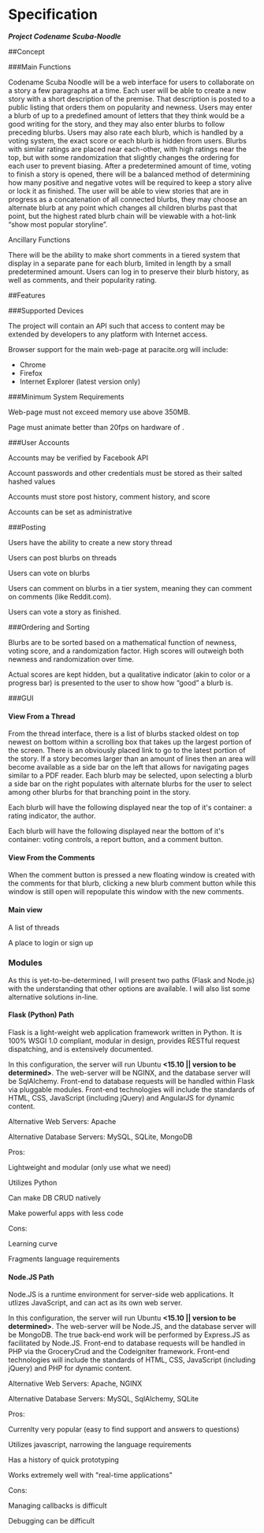 # Specification

__*Project Codename Scuba-Noodle*__

##Concept 


###Main Functions 

Codename Scuba Noodle will be a web interface for users to collaborate
on a story a few paragraphs at a time. Each user will be able to create
a new story with a short description of the premise. That description is
posted to a public listing that orders them on popularity and newness.
Users may enter a blurb of up to a predefined amount of letters that
they think would be a good writing for the story, and they may also
enter blurbs to follow preceding blurbs. Users may also rate each blurb,
which is handled by a voting system, the exact score or each blurb is
hidden from users. Blurbs with similar ratings are placed near
each-other, with high ratings near the top, but with some randomization
that slightly changes the ordering for each user to prevent biasing.
After a predetermined amount of time, voting to finish a story is
opened, there will be a balanced method of determining how many positive
and negative votes will be required to keep a story alive or lock it as
finished. The user will be able to view stories that are in progress as
a concatenation of all connected blurbs, they may choose an alternate
blurb at any point which changes all children blurbs past that point,
but the highest rated blurb chain will be viewable with a hot-link “show
most popular storyline”.

Ancillary Functions

There will be the ability to make short comments in a tiered system that
display in a separate pane for each blurb, limited in length by a small
predetermined amount. Users can log in to preserve their blurb history,
as well as comments, and their popularity rating.

##Features 

###Supported Devices 

The project will contain an API such that access to content may be
extended by developers to any platform with Internet access.

Browser support for the main web-page at paracite.org will include:

- Chrome
- Firefox
- Internet Explorer (latest version only)

###Minimum System Requirements 

Web-page must not exceed memory use above 350MB.

Page must animate better than 20fps on hardware of **<to be determined>**.

###User Accounts 

Accounts may be verified by Facebook API

Account passwords and other credentials must be stored as their salted
hashed values

Accounts must store post history, comment history, and score

Accounts can be set as administrative

###Posting 

Users have the ability to create a new story thread

Users can post blurbs on threads

Users can vote on blurbs

Users can comment on blurbs in a tier system, meaning they can comment
on comments (like Reddit.com).

Users can vote a story as finished.

###Ordering and Sorting 

Blurbs are to be sorted based on a mathematical function of newness,
voting score, and a randomization factor. High scores will outweigh both
newness and randomization over time.

Actual scores are kept hidden, but a qualitative indicator (akin to
color or a progress bar) is presented to the user to show how “good” a
blurb is.

###GUI 

#### View From a Thread 

From the thread interface, there is a list of blurbs stacked oldest on
top newest on bottom within a scrolling box that takes up the largest
portion of the screen. There is an obviously placed link to go to the
latest portion of the story. If a story becomes larger than an amount
**<to be determined>** of lines then an area will become available as a
side bar on the left that allows for navigating pages similar to a PDF
reader. Each blurb may be selected, upon selecting a blurb a side bar on
the right populates with alternate blurbs for the user to select among
other blurbs for that branching point in the story.

Each blurb will have the following displayed near the top of it's
container: a rating indicator, the author.

Each blurb will have the following displayed near the bottom of it's
container: voting controls, a report button, and a comment button.

#### View From the Comments 

When the comment button is pressed a new floating window is created with
the comments for that blurb, clicking a new blurb comment button while
this window is still open will repopulate this window with the new
comments.

#### Main view 

A list of threads

A place to login or sign up

### Modules

As this is yet-to-be-determined, I will present two paths (Flask and
Node.js) with the understanding that other options are available. I 
will also list some alternative solutions in-line. 

#### Flask (Python) Path

Flask is a light-weight web application framework written in Python. It is 
100% WSGI 1.0 compliant, modular in design, provides RESTful request
dispatching, and is extensively documented.

In this configuration, the server will run Ubuntu **<15.10 || version 
to be determined>**. The web-server will be NGINX, and the database server
will be SqlAlchemy. Front-end to database requests will be handled within Flask
via pluggable modules. Front-end technologies will include the standards
of HTML, CSS, JavaScript (including jQuery) and AngularJS for dynamic content.

Alternative Web Servers: Apache

Alternative Database Servers: MySQL, SQLite, MongoDB

Pros:

Lightweight and modular (only use what we need)

Utilizes Python

Can make DB CRUD natively

Make powerful apps with less code


Cons:

Learning curve

Fragments language requirements

#### Node.JS Path
Node.JS is a runtime environment for server-side web applications. It utlizes
JavaScript, and can act as its own web server.

In this configuration, the server will run Ubuntu **<15.10 || version 
to be determined>**. The web-server will be Node.JS, and the database server
will be MongoDB. The true back-end work will be performed by Express.JS as
facilitated by Node.JS. Front-end to database requests will be handled in
PHP via the GroceryCrud and the Codeigniter framework. Front-end technologies 
will include the standards of HTML, CSS, JavaScript (including jQuery) and
PHP for dynamic content.

Alternative Web Servers: Apache, NGINX

Alternative Database Servers: MySQL, SqlAlchemy, SQLite


Pros:

Currenlty very popular (easy to find support and answers to questions)

Utilizes javascript, narrowing the language requirements

Has a history of quick prototyping

Works extremely well with "real-time applications"



Cons:

Managing callbacks is difficult

Debugging can be difficult
